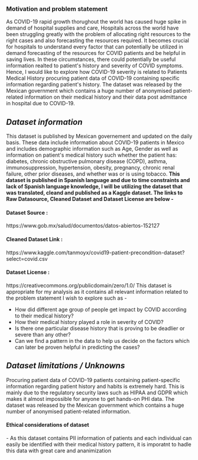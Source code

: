 <h3> Motivation and problem statement</h3>
As COVID-19 rapid growth thorughout the world has caused huge spike in demand of hospital supplies and care, Hospitals across the world have been struggling greatly with the problem of allocating right resources to the right cases and also forecasting the resources required. It becomes crucial for hospitals to understand every factor that can potentially be utilized in demand forecasting of the resources for COVID patients and be helpful in saving lives. In these circumstances, there could potentially be useful information realted to patient's history and severity of COVID symptoms.  
Hence, I would like to explore how COVID-19 severity is related to Patients Medical History procuring patient data of COVID-19 containing specific information regarding patient's history. The dataset was released by the Mexican government which contains a huge number of anonymised patient-related information on their medical history and their data post admittance in hospital due to COVID-19.


<h2> <i>Dataset information</i></h2> 
This dataset is published by Mexican governement and updated on the daily basis. These data include information about COVID-19 patients in Mexico and includes demographic information such as Age, Gender as well as information on patient's medical history such whether the patient has: diabetes, chronic obstructive pulmonary disease (COPD), asthma, immunosuppression, hypertension, obesity, pregnancy, chronic renal failure, other prior diseases, and whether was or is using tobacco. <b> This dataset is published in Spanish language and due to time constraints and lack of Spanish language knowledge, I will be utilizing the dataset that was translated, cleand and published as a Kaggle dataset. The links to Raw Datasource, Cleaned Dataset and Dataset License are below - </b> 
<h4>Dataset Source :</h4> https://www.gob.mx/salud/documentos/datos-abiertos-152127 
<h4>Cleaned Dataset Link :</h4> https://www.kaggle.com/tanmoyx/covid19-patient-precondition-dataset?select=covid.csv
<h4>Dataset License :</h4> https://creativecommons.org/publicdomain/zero/1.0/ 
This dataset is appropriate for my analysis as it contains all relevant information related to the problem statement I wish to explore such as - 

<ul>
<li>How did different age group of people get impact by COVID according to their medical history?</li>
<li>How their medical history played a role in severity of COVID?</li>
<li>Is there one particular disease history that is proving to be deadlier or severe than any other?</li>
<li>Can we find a pattern in the data to help us decide on the factors which can later be proven helpful in predicting the cases?</li>
</ul>

<h2> <i>Dataset limitations / Unknowns </i></h2> 
Procuring patient data of COVID-19 patients containing patient-specific information regarding patient history and habits is extremely hard. This is mainly due to the regulatory security laws such as HIPAA and GDPR which makes it almost impossible for anyone to get hands-on PHI data. The dataset was released by the Mexican government which contains a huge number of anonymised patient-related information.



<h4>Ethical considerations of dataset</h4> - As this dataset contains PII information of patients and each individual can easily be identified with their medical history pattern, it is imporatnt to hadle this data with great care and ananimization 
